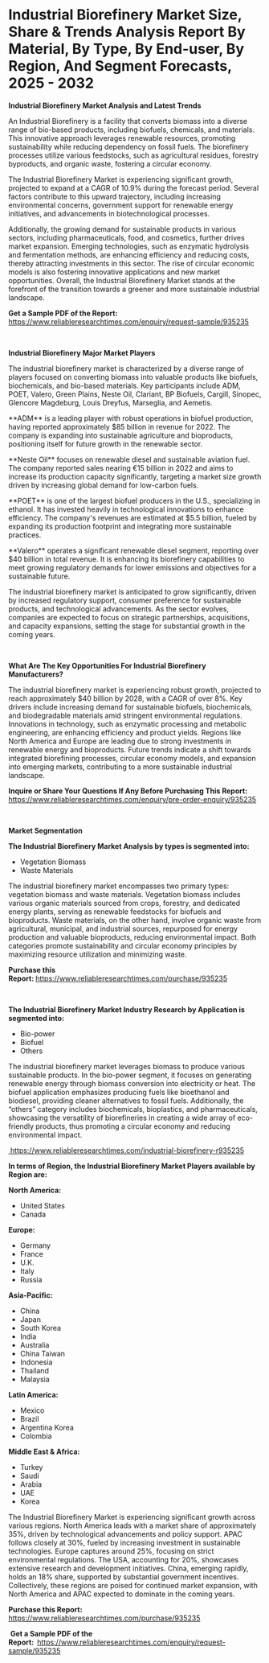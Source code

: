 <p><h1>Industrial Biorefinery Market Size, Share & Trends Analysis Report By Material, By Type, By End-user, By Region, And Segment Forecasts, 2025 - 2032</h1></p><p><strong>Industrial Biorefinery Market Analysis and Latest Trends</strong></p>
<p><p>An Industrial Biorefinery is a facility that converts biomass into a diverse range of bio-based products, including biofuels, chemicals, and materials. This innovative approach leverages renewable resources, promoting sustainability while reducing dependency on fossil fuels. The biorefinery processes utilize various feedstocks, such as agricultural residues, forestry byproducts, and organic waste, fostering a circular economy.</p><p>The Industrial Biorefinery Market is experiencing significant growth, projected to expand at a CAGR of 10.9% during the forecast period. Several factors contribute to this upward trajectory, including increasing environmental concerns, government support for renewable energy initiatives, and advancements in biotechnological processes. </p><p>Additionally, the growing demand for sustainable products in various sectors, including pharmaceuticals, food, and cosmetics, further drives market expansion. Emerging technologies, such as enzymatic hydrolysis and fermentation methods, are enhancing efficiency and reducing costs, thereby attracting investments in this sector. The rise of circular economic models is also fostering innovative applications and new market opportunities. Overall, the Industrial Biorefinery Market stands at the forefront of the transition towards a greener and more sustainable industrial landscape.</p></p>
<p><strong>Get a Sample PDF of the Report:&nbsp;</strong> <a href="https://www.reliableresearchtimes.com/enquiry/request-sample/935235?utm_campaign=3452&utm_medium=2&utm_source=Github&utm_content=ia&utm_term=18042025&utm_id=industrial-biorefinery">https://www.reliableresearchtimes.com/enquiry/request-sample/935235</a></p>
<p>&nbsp;</p>
<p><strong>Industrial Biorefinery Major Market Players</strong></p>
<p><p>The industrial biorefinery market is characterized by a diverse range of players focused on converting biomass into valuable products like biofuels, biochemicals, and bio-based materials. Key participants include ADM, POET, Valero, Green Plains, Neste Oil, Clariant, BP Biofuels, Cargill, Sinopec, Glencore Magdeburg, Louis Dreyfus, Marseglia, and Aemetis.</p><p>**ADM** is a leading player with robust operations in biofuel production, having reported approximately $85 billion in revenue for 2022. The company is expanding into sustainable agriculture and bioproducts, positioning itself for future growth in the renewable sector.</p><p>**Neste Oil** focuses on renewable diesel and sustainable aviation fuel. The company reported sales nearing €15 billion in 2022 and aims to increase its production capacity significantly, targeting a market size growth driven by increasing global demand for low-carbon fuels.</p><p>**POET** is one of the largest biofuel producers in the U.S., specializing in ethanol. It has invested heavily in technological innovations to enhance efficiency. The company's revenues are estimated at $5.5 billion, fueled by expanding its production footprint and integrating more sustainable practices.</p><p>**Valero** operates a significant renewable diesel segment, reporting over $40 billion in total revenue. It is enhancing its biorefinery capabilities to meet growing regulatory demands for lower emissions and objectives for a sustainable future.</p><p>The industrial biorefinery market is anticipated to grow significantly, driven by increased regulatory support, consumer preference for sustainable products, and technological advancements. As the sector evolves, companies are expected to focus on strategic partnerships, acquisitions, and capacity expansions, setting the stage for substantial growth in the coming years.</p></p>
<p>&nbsp;</p>
<p><strong>What Are The Key Opportunities For Industrial Biorefinery Manufacturers?</strong></p>
<p><p>The industrial biorefinery market is experiencing robust growth, projected to reach approximately $40 billion by 2028, with a CAGR of over 8%. Key drivers include increasing demand for sustainable biofuels, biochemicals, and biodegradable materials amid stringent environmental regulations. Innovations in technology, such as enzymatic processing and metabolic engineering, are enhancing efficiency and product yields. Regions like North America and Europe are leading due to strong investments in renewable energy and bioproducts. Future trends indicate a shift towards integrated biorefining processes, circular economy models, and expansion into emerging markets, contributing to a more sustainable industrial landscape.</p></p>
<p><strong>Inquire or Share Your Questions If Any Before Purchasing This Report:</strong> <a href="https://www.reliableresearchtimes.com/enquiry/pre-order-enquiry/935235?utm_campaign=3452&utm_medium=2&utm_source=Github&utm_content=ia&utm_term=18042025&utm_id=industrial-biorefinery">https://www.reliableresearchtimes.com/enquiry/pre-order-enquiry/935235</a></p>
<p>&nbsp;</p>
<p><strong>Market Segmentation</strong></p>
<p><strong>The Industrial Biorefinery Market Analysis by types is segmented into:</strong></p>
<p><ul><li>Vegetation Biomass</li><li>Waste Materials</li></ul></p>
<p><p>The industrial biorefinery market encompasses two primary types: vegetation biomass and waste materials. Vegetation biomass includes various organic materials sourced from crops, forestry, and dedicated energy plants, serving as renewable feedstocks for biofuels and bioproducts. Waste materials, on the other hand, involve organic waste from agricultural, municipal, and industrial sources, repurposed for energy production and valuable bioproducts, reducing environmental impact. Both categories promote sustainability and circular economy principles by maximizing resource utilization and minimizing waste.</p></p>
<p><strong>Purchase this Report:&nbsp;</strong><a href="https://www.reliableresearchtimes.com/purchase/935235?utm_campaign=3452&utm_medium=2&utm_source=Github&utm_content=ia&utm_term=18042025&utm_id=industrial-biorefinery">https://www.reliableresearchtimes.com/purchase/935235</a></p>
<p>&nbsp;</p>
<p><strong>The Industrial Biorefinery Market Industry Research by Application is segmented into:</strong></p>
<p><ul><li>Bio-power</li><li>Biofuel</li><li>Others</li></ul></p>
<p><p>The industrial biorefinery market leverages biomass to produce various sustainable products. In the bio-power segment, it focuses on generating renewable energy through biomass conversion into electricity or heat. The biofuel application emphasizes producing fuels like bioethanol and biodiesel, providing cleaner alternatives to fossil fuels. Additionally, the “others” category includes biochemicals, bioplastics, and pharmaceuticals, showcasing the versatility of biorefineries in creating a wide array of eco-friendly products, thus promoting a circular economy and reducing environmental impact.</p></p>
<p><a href="https://www.reliableresearchtimes.com/industrial-biorefinery-r935235?utm_campaign=3452&utm_medium=2&utm_source=Github&utm_content=ia&utm_term=18042025&utm_id=industrial-biorefinery">&nbsp;https://www.reliableresearchtimes.com/industrial-biorefinery-r935235</a></p>
<p><strong>In terms of Region, the Industrial Biorefinery Market Players available by Region are:</strong></p>
<p>
    <p> <strong> North America: </strong>
        <ul>
            <li>United States</li>
            <li>Canada</li>
        </ul>
        </p> 
    <p> <strong> Europe: </strong>
        <ul>
            <li>Germany</li>
            <li>France</li>
            <li>U.K.</li>
            <li>Italy</li>
            <li>Russia</li>
        </ul>
        </p> 
    <p> <strong> Asia-Pacific: </strong>
        <ul>
            <li>China</li>
            <li>Japan</li>
            <li>South Korea</li>
            <li>India</li>
            <li>Australia</li>
            <li>China Taiwan</li>
            <li>Indonesia</li>
            <li>Thailand</li>
            <li>Malaysia</li>
        </ul>
        </p> 
    <p> <strong> Latin America: </strong>
        <ul>
            <li>Mexico</li>
            <li>Brazil</li>
            <li>Argentina Korea</li>
            <li>Colombia</li>
        </ul>
        </p> 
    <p> <strong> Middle East & Africa: </strong>
        <ul>
            <li>Turkey</li>
            <li>Saudi</li>
            <li>Arabia</li>
            <li>UAE</li>
            <li>Korea</li>
        </ul>
    </p>
    </p>
<p><p>The Industrial Biorefinery Market is experiencing significant growth across various regions. North America leads with a market share of approximately 35%, driven by technological advancements and policy support. APAC follows closely at 30%, fueled by increasing investment in sustainable technologies. Europe captures around 25%, focusing on strict environmental regulations. The USA, accounting for 20%, showcases extensive research and development initiatives. China, emerging rapidly, holds an 18% share, supported by substantial government incentives. Collectively, these regions are poised for continued market expansion, with North America and APAC expected to dominate in the coming years.</p></p>
<p><strong>Purchase this Report: </strong><a href="https://www.reliableresearchtimes.com/purchase/935235?utm_campaign=3452&utm_medium=2&utm_source=Github&utm_content=ia&utm_term=18042025&utm_id=industrial-biorefinery">https://www.reliableresearchtimes.com/purchase/935235</a></p>
<p>&nbsp;<strong>Get a Sample PDF of the Report:&nbsp;&nbsp;</strong><a href="https://www.reliableresearchtimes.com/enquiry/request-sample/935235?utm_campaign=3452&utm_medium=2&utm_source=Github&utm_content=ia&utm_term=18042025&utm_id=industrial-biorefinery">https://www.reliableresearchtimes.com/enquiry/request-sample/935235</a></p>
<p><strong></strong></p>
<p><p></p><p></p><p></p></p>